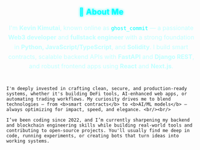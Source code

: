   <br/>

  <h2 align="center" style="color:#00FFFF; text-shadow: 0 0 6px #00FFFF;">🧠 About Me</h2>

  <p align="center" style="color:#C0FFFF; max-width: 800px; margin: auto; font-size: 16px; line-height: 1.6;">
    I'm <b>Kevin Kimutai</b>, known online as <code style="color:#00FFFF;">ghost_commit</code> — a passionate <b>Web3 developer</b> and <b>fullstack engineer</b> with a strong foundation in <b>Python, JavaScript/TypeScript</b>, and <b>Solidity</b>. I build smart contracts, scalable backend APIs with <b>FastAPI</b> and <b>Django REST</b>, and robust frontend apps using <b>React</b> and <b>Next.js</b>. <br/><br/>
    
    I'm deeply invested in crafting clean, secure, and production-ready systems, whether it's building DeFi tools, AI-enhanced web apps, or automating trading workflows. My curiosity drives me to blend technologies — from <b>smart contracts</b> to <b>AI/ML models</b> — always optimizing for impact, speed, and elegance. <br/><br/>

    I’ve been coding since 2022, and I’m currently sharpening my backend and blockchain engineering skills while building real-world tools and contributing to open-source projects. You'll usually find me deep in code, running experiments, or creating bots that turn ideas into working systems.
  </p>
